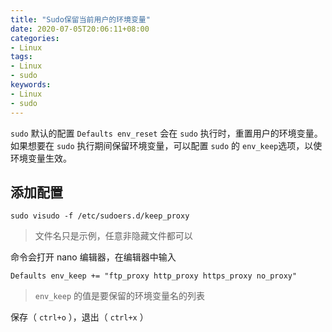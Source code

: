 ```yaml
---
title: "Sudo保留当前用户的环境变量"
date: 2020-07-05T20:06:11+08:00
categories:
- Linux
tags:
- Linux
- sudo
keywords:
- Linux
- sudo
---
```


`sudo` 默认的配置 `Defaults env_reset` 会在 `sudo` 执行时，重置用户的环境变量。如果想要在 `sudo` 执行期间保留环境变量，可以配置 `sudo` 的 `env_keep`选项，以使环境变量生效。

<!--more-->

## 添加配置

```text
sudo visudo -f /etc/sudoers.d/keep_proxy
```

> 文件名只是示例，任意非隐藏文件都可以

命令会打开 nano 编辑器，在编辑器中输入

```text
Defaults env_keep += "ftp_proxy http_proxy https_proxy no_proxy"
```

> `env_keep` 的值是要保留的环境变量名的列表

保存（ `ctrl+o` ），退出（ `ctrl+x` ）
